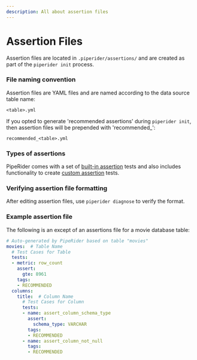 ```yaml
---
description: All about assertion files
---
```


# Assertion Files

Assertion files are located in  `.piperider/assertions/`  and are created as part of the `piperider init` process.

### File naming convention

Assertion files are YAML files and are named according to the data source table name:

&#x20; `<table>.yml`&#x20;

If you opted to generate 'recommended assertions' during `piperider init`, then assertion files will be prepended with 'recommended\_':

`recommended_<table>.yml`&#x20;

### Types of assertions

PipeRider comes with a set of [built-in assertion](assertion-configuration.md) tests and also includes functionality to create [custom assertion](custom-assertions.md) tests.

### Verifying assertion file formatting

After editing assertion files, use `piperider diagnose` to verify the format.

### Example assertion file

The following is an except of an assertions file for a movie database table:

```yaml
# Auto-generated by PipeRider based on table "movies"
movies:  # Table Name
  # Test Cases for Table
  tests:
  - metric: row_count
    assert:
      gte: 8961
    tags:
    - RECOMMENDED
  columns:
    title:  # Column Name
      # Test Cases for Column
      tests:
      - name: assert_column_schema_type
        assert:
          schema_type: VARCHAR
        tags:
        - RECOMMENDED
      - name: assert_column_not_null
        tags:
        - RECOMMENDED

```
